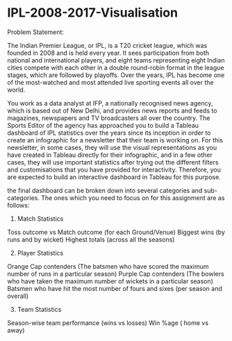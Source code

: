 # IPL-2008-2017-Visualisation

Problem Statement:

The Indian Premier League, or IPL, is a T20 cricket league, which was founded in 2008 and is held every year. It sees participation from both national and international players, and eight teams representing eight Indian cities compete with each other in a double round-robin format in the league stages, which are followed by playoffs. Over the years, IPL has become one of the most-watched and most attended live sporting events all over the world.

 

You work as a data analyst at IFP, a nationally recognised news agency, which is based out of New Delhi, and provides news reports and feeds to magazines, newspapers and TV broadcasters all over the country. The Sports Editor of the agency has approached you to build a Tableau dashboard of IPL statistics over the years since its inception in order to create an infographic for a newsletter that their team is working on. For this newsletter, in some cases, they will use the visual representations as you have created in Tableau directly for their infographic, and in a few other cases, they will use important statistics after trying out the different filters and customisations that you have provided for interactivity. Therefore, you are expected to build an interactive dashboard in Tableau for this purpose.



the final dashboard can be broken down into several categories and sub-categories. The ones which you need to focus on for this assignment are as follows:

 

1. Match Statistics

Toss outcome vs Match outcome (for each Ground/Venue)
Biggest wins (by runs and by wicket)
Highest totals (across all the seasons)
 

2. Player Statistics

Orange Cap contenders (The batsmen who have scored the maximum number of runs in a particular season)
Purple Cap contenders (The bowlers who have taken the maximum number of wickets in a particular season)
Batsmen who have hit the most number of fours and sixes (per season and overall)

3. Team Statistics

Season-wise team performance (wins vs losses)
Win %age ( home vs away)

